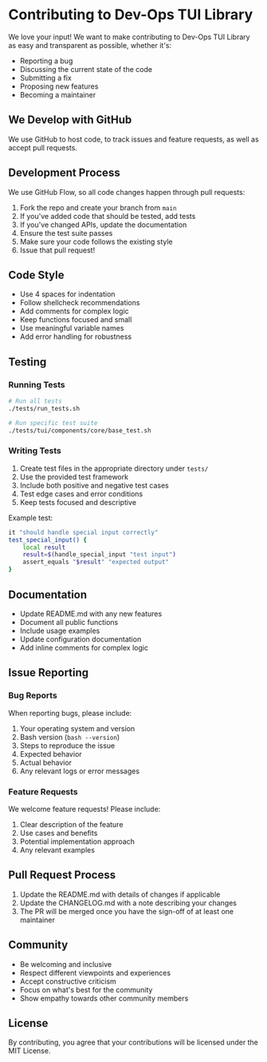 # Contributing to Dev-Ops TUI Library

We love your input! We want to make contributing to Dev-Ops TUI Library as easy and transparent as possible, whether it's:

- Reporting a bug
- Discussing the current state of the code
- Submitting a fix
- Proposing new features
- Becoming a maintainer

## We Develop with GitHub

We use GitHub to host code, to track issues and feature requests, as well as accept pull requests.

## Development Process

We use GitHub Flow, so all code changes happen through pull requests:

1. Fork the repo and create your branch from `main`
2. If you've added code that should be tested, add tests
3. If you've changed APIs, update the documentation
4. Ensure the test suite passes
5. Make sure your code follows the existing style
6. Issue that pull request!

## Code Style

- Use 4 spaces for indentation
- Follow shellcheck recommendations
- Add comments for complex logic
- Keep functions focused and small
- Use meaningful variable names
- Add error handling for robustness

## Testing

### Running Tests

```bash
# Run all tests
./tests/run_tests.sh

# Run specific test suite
./tests/tui/components/core/base_test.sh
```

### Writing Tests

1. Create test files in the appropriate directory under `tests/`
2. Use the provided test framework
3. Include both positive and negative test cases
4. Test edge cases and error conditions
5. Keep tests focused and descriptive

Example test:
```bash
it "should handle special input correctly"
test_special_input() {
    local result
    result=$(handle_special_input "test input")
    assert_equals "$result" "expected output"
}
```

## Documentation

- Update README.md with any new features
- Document all public functions
- Include usage examples
- Update configuration documentation
- Add inline comments for complex logic

## Issue Reporting

### Bug Reports

When reporting bugs, please include:

1. Your operating system and version
2. Bash version (`bash --version`)
3. Steps to reproduce the issue
4. Expected behavior
5. Actual behavior
6. Any relevant logs or error messages

### Feature Requests

We welcome feature requests! Please include:

1. Clear description of the feature
2. Use cases and benefits
3. Potential implementation approach
4. Any relevant examples

## Pull Request Process

1. Update the README.md with details of changes if applicable
2. Update the CHANGELOG.md with a note describing your changes
3. The PR will be merged once you have the sign-off of at least one maintainer

## Community

- Be welcoming and inclusive
- Respect different viewpoints and experiences
- Accept constructive criticism
- Focus on what's best for the community
- Show empathy towards other community members

## License

By contributing, you agree that your contributions will be licensed under the MIT License. 